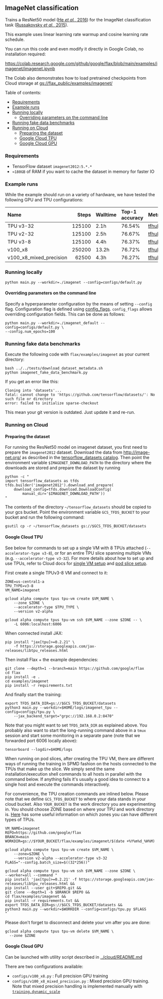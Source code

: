 ## ImageNet classification

Trains a ResNet50 model ([He *et al.*, 2016]) for the ImageNet classification task
([Russakovsky *et al.*, 2015]).

This example uses linear learning rate warmup and cosine learning rate schedule.

[He *et al.*, 2016]: https://arxiv.org/abs/1512.03385
[Russakovsky *et al.*, 2015]: https://arxiv.org/abs/1409.0575

You can run this code and even modify it directly in Google Colab, no
installation required:

https://colab.research.google.com/github/google/flax/blob/main/examples/imagenet/imagenet.ipynb

The Colab also demonstrates how to load pretrained checkpoints from Cloud
storage at
[gs://flax_public/examples/imagenet/](https://console.cloud.google.com/storage/browser/flax_public/examples/imagenet)

Table of contents:

- [Requirements](#requirements)
- [Example runs](#example-runs)
- [Running locally](#running-locally)
  - [Overriding parameters on the command line](#overriding-parameters-on-the-command-line)
- [Running fake data benchmarks](#running-fake-data-benchmarks)
- [Running on Cloud](#running-on-cloud)
  - [Preparing the dataset](#preparing-the-dataset)
  - [Google Cloud TPU](#google-cloud-tpu)
  - [Google Cloud GPU](#google-cloud-gpu)

### Requirements

* TensorFlow dataset `imagenet2012:5.*.*`
* `≈180GB` of RAM if you want to cache the dataset in memory for faster IO

### Example runs

While the example should run on a variety of hardware,
we have tested the following GPU and TPU configurations:

|          Name           | Steps  | Walltime | Top-1 accuracy |                                                                       Metrics                                                                        |                                                                               Workdir                                                                                |
| :---------------------- | -----: | :------- | :------------- | :--------------------------------------------------------------------------------------------------------------------------------------------------- | :------------------------------------------------------------------------------------------------------------------------------------------------------------------- |
| TPU v3-32                | 125100 | 2.1h     | 76.54%         | [tfhub.dev](https://tensorboard.dev/experiment/GhPHRoLzTqu7c8vynTk6bg/)                                                                              | [gs://flax_public/examples/imagenet/tpu_v3_32](https://console.cloud.google.com/storage/browser/flax_public/examples/imagenet/tpu_v3_32)                                         |
| TPU v2-32                | 125100 | 2.5h     | 76.67%         | [tfhub.dev](https://tensorboard.dev/experiment/qBJ7T9VPSgO5yeb0HAKbIA/)                                                                              | [gs://flax_public/examples/imagenet/tpu_v2_32](https://console.cloud.google.com/storage/browser/flax_public/examples/imagenet/tpu_v2_32)                                         |
| TPU v3-8                | 125100 | 4.4h     | 76.37%         | [tfhub.dev](https://tensorboard.dev/experiment/JwxRMYrsR4O6V6fnkn3dmg/)                                                                              | [gs://flax_public/examples/imagenet/tpu](https://console.cloud.google.com/storage/browser/flax_public/examples/imagenet/tpu)                                         |
| v100_x8                 | 250200 | 13.2h    | 76.72%         | [tfhub.dev](https://tensorboard.dev/experiment/venzpsNXR421XLkvvzSkqQ/#scalars&_smoothingWeight=0&regexInput=%5Eimagenet/v100_x8%24)                 | [gs://flax_public/examples/imagenet/v100_x8](https://console.cloud.google.com/storage/browser/flax_public/examples/imagenet/v100_x8)                                 |
| v100_x8_mixed_precision |  62500 | 4.3h     | 76.27%         | [tfhub.dev](https://tensorboard.dev/experiment/venzpsNXR421XLkvvzSkqQ/#scalars&_smoothingWeight=0&regexInput=%5Eimagenet/v100_x8_mixed_precision%24) | [gs://flax_public/examples/imagenet/v100_x8_mixed_precision](https://console.cloud.google.com/storage/browser/flax_public/examples/imagenet/v100_x8_mixed_precision) |


### Running locally

```shell
python main.py --workdir=./imagenet --config=configs/default.py
```

#### Overriding parameters on the command line

Specify a hyperparameter configuration by the means of setting `--config` flag.
Configuration flag is defined using
[config_flags](https://github.com/google/ml_collections/tree/master#config-flags).
`config_flags` allows overriding configuration fields. This can be done as
follows:

```shell
python main.py --workdir=./imagenet_default --config=configs/default.py \
--config.num_epochs=100
```

### Running fake data benchmarks

Execute the following code with `flax/examples/imagenet` as your current directory:
```shell
bash ../../tests/download_dataset_metadata.sh
python imagenet_fake_data_benchmark.py
```

If you get an error like this:
```shell
Cloning into 'datasets'...
fatal: cannot change to 'https://github.com/tensorflow/datasets/': No such file or directory
error: failed to initialize sparse-checkout
```
This mean your git version is outdated. Just update it and re-run.

### Running on Cloud

#### Preparing the dataset

For running the ResNet50 model on imagenet dataset,
you first need to prepare the `imagenet2012` dataset.
Download the data from http://image-net.org/ as described in the
[tensorflow_datasets catalog](https://www.tensorflow.org/datasets/catalog/imagenet2012).
Then point the environment variable `$IMAGENET_DOWNLOAD_PATH`
to the directory where the downloads are stored and prepare the dataset
by running

```shell
python -c "
import tensorflow_datasets as tfds
tfds.builder('imagenet2012').download_and_prepare(
    download_config=tfds.download.DownloadConfig(
        manual_dir='$IMAGENET_DOWNLOAD_PATH'))
"
```

The contents of the directory `~/tensorflow_datasets` should be copied to your
gcs bucket. Point the environment variable `GCS_TFDS_BUCKET` to your bucket and
run the following command:

```shell
gsutil cp -r ~/tensorflow_datasets gs://$GCS_TFDS_BUCKET/datasets
```

#### Google Cloud TPU

See below for commands to set up a single VM with 8 TPUs attached
(`--accelerator-type v3-8`), or for an entire TPU slice spanning multiple
VMs (e.g. `--accelerator-type v3-32`). For more details about how to set up and
use TPUs, refer to Cloud docs for
[single VM setup](https://cloud.google.com/tpu/docs/jax-quickstart-tpu-vm)
and [pod slice setup](https://cloud.google.com/tpu/docs/jax-quickstart-tpu-vm).

First create a single TPUv3-8 VM and connect to it:

```
ZONE=us-central1-a
TPU_TYPE=v3-8
VM_NAME=imagenet

gcloud alpha compute tpus tpu-vm create $VM_NAME \
    --zone $ZONE \
    --accelerator-type $TPU_TYPE \
    --version v2-alpha

gcloud alpha compute tpus tpu-vm ssh $VM_NAME --zone $ZONE -- \
    -L 6006:localhost:6006
```

When connected install JAX:

```
pip install "jax[tpu]>=0.2.21" \
    -f https://storage.googleapis.com/jax-releases/libtpu_releases.html
```

Then install Flax + the example dependencies:

```
git clone --depth=1 --branch=main https://github.com/google/flax
cd flax
pip install -e .
cd examples/imagenet
pip install -r requirements.txt
```

And finally start the training:

```
export TFDS_DATA_DIR=gs://$GCS_TFDS_BUCKET/datasets
python3 main.py --workdir=$HOME/logs/imagenet_tpu --config=configs/tpu.py \
    --jax_backend_target="grpc://192.168.0.2:8470"
```

Note that you might want to set `TFDS_DATA_DIR` as explained above. You probably
also want to start the long-running command above in a `tmux` session and start
some monitoring in a separate pane (note that we forwarded port 6006 locally
above):

```
tensorboard --logdir=$HOME/logs
```

When running on pod slices, after creating the TPU VM, there are different ways
of running the training in SPMD fashion on the hosts connected to the TPUs that
make up the slice. We simply send the same installation/execution shell commands
to all hosts in parallel with the command below. If anything fails it's
usually a good idea to connect to a single host and execute the commands
interactively.

For convenience, the TPU creation commands are inlined below. Please note that
we define `GCS_TFDS_BUCKET` to where your data stands in your cloud bucket.
Also `YOUR_BUCKET` is the work directory you are experimenting in. You should
choose ZONE based on where your TPU and work directory is. [Here](https://cloud.google.com/tpu/docs/types-zones)
has some useful information on which zones you can have different types of TPUs.

```shell
VM_NAME=imagenet
REPO=https://github.com/google/flax
BRANCH=main
WORKDIR=gs://$YOUR_BUCKET/flax/examples/imagenet/$(date +%Y%m%d_%H%M)

gcloud alpha compute tpus tpu-vm create $VM_NAME \
    --zone=$ZONE \
    --version v2-alpha --accelerator-type v3-32
FLAGS="--config.batch_size=$((32*256))"

gcloud alpha compute tpus tpu-vm ssh $VM_NAME --zone $ZONE \
--worker=all --command "
pip install 'jax[tpu]>=0.2.21' -f https://storage.googleapis.com/jax-releases/libtpu_releases.html &&
pip install --user git+$REPO.git &&
git clone --depth=1 -b $BRANCH $REPO &&
cd flax/examples/imagenet &&
pip install -r requirements.txt &&
export TFDS_DATA_DIR=gs://$GCS_TFDS_BUCKET/datasets &&
python3 main.py --workdir=$WORKDIR --config=configs/tpu.py $FLAGS
"
```

Please don't forget to disconnect and delete your vm after you are done:

```
gcloud alpha compute tpus tpu-vm delete $VM_NAME \
  --zone $ZONE
```

#### Google Cloud GPU

Can be launched with utility script described in
[../cloud/README.md](../cloud/README.md)

There are two configurations available:

- `configs/v100_x8.py` : Full precision GPU training
- `configs/v100_x8_mixed_precision.py` : Mixed precision GPU training. Note that
  mixed precision handling is implemented manually with
  [`training.dynamic_scale`](https://github.com/google/flax/blob/main/flax/training/dynamic_scale.py)
